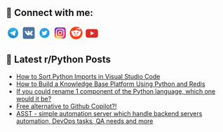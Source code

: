 ## 🔎 Connect with me:
[<img src="https://github.com/bullbesh/bullbesh/blob/main/images/Telegram.png" width="32" height="32" />](https://t.me/bullbesh)
[<img src="https://github.com/bullbesh/bullbesh/blob/main/images/VK.png" width="32" height="32" />](https://vk.com/bullbesh)
[<img src="https://github.com/bullbesh/bullbesh/blob/main/images/Twitter.png" width="32" height="32" />](https://twitter.com/bullbesh1)
[<img src="https://github.com/bullbesh/bullbesh/blob/main/images/Instagram.png" width="32" height="32" />](https://www.instagram.com/bullbesh)
[<img src="https://github.com/bullbesh/bullbesh/blob/main/images/Reddit.png" width="32" height="32" />](https://www.reddit.com/user/bullbesh)
[<img src="https://github.com/bullbesh/bullbesh/blob/main/images/YouTube.png" width="32" height="32" />](https://www.youtube.com/channel/UCtfjRs6uzgq5mfm8S06WTcg)

## 📕 Latest r/Python Posts
<!-- BLOG-POST-LIST:START -->
- [How to Sort Python Imports in Visual Studio Code](https://www.reddit.com/r/Python/comments/y894of/how_to_sort_python_imports_in_visual_studio_code/)
- [How to Build a Knowledge Base Platform Using Python and Redis](https://www.reddit.com/r/Python/comments/y890qi/how_to_build_a_knowledge_base_platform_using/)
- [If you could rename 1 component of the Python language, which one would it be?](https://www.reddit.com/r/Python/comments/y887d1/if_you_could_rename_1_component_of_the_python/)
- [Free alternative to Github Copilot?!](https://www.reddit.com/r/Python/comments/y856ml/free_alternative_to_github_copilot/)
- [ASST - simple automation server which handle backend servers automation, DevOps tasks, QA needs and more](https://www.reddit.com/r/Python/comments/y84ufn/asst_simple_automation_server_which_handle/)
<!-- BLOG-POST-LIST:END -->
